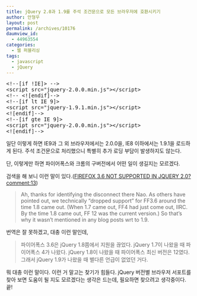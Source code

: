 ```yaml
---
title: jQuery 2.0과 1.9를 주석 조건문으로 모든 브라우저에 호환시키기
author: 안형우
layout: post
permalink: /archives/10176
daumview_id:
  - 44963554
categories:
  - 웹 퍼블리싱
tags:
  - javascript
  - jQuery
---
```

<pre>&lt;!--[if !IE]&gt; --&gt;
&lt;script src="jquery-2.0.0.min.js"&gt;&lt;/script&gt;
&lt;!-- &lt;![endif]--&gt;
&lt;!--[if lt IE 9]&gt;
&lt;script src="jquery-1.9.1.min.js"&gt;&lt;/script&gt;
&lt;![endif]--&gt;
&lt;!--[if gte IE 9]&gt;
&lt;script src="jquery-2.0.0.min.js"&gt;&lt;/script&gt;
&lt;![endif]--&gt;</pre>

일단 이렇게 하면 IE9과 그 외 브라우저에서는 2.0.0을, IE8 이하에서는 1.9.1을 로드하게 된다. 주석 조건문으로 처리했으니 특별히 추가 로딩 부담이 발생하지도 않는다.

단, 이렇게만 하면 파이어폭스와 크롬의 구버전에서 어떤 일이 생길지는 모르겠다.

검색을 해 보니 이런 말이 있다.([FIREFOX 3.6 NOT SUPPORTED IN JQUERY 2.0? comment:13][1])

> Ah, thanks for identifying the disconnect there Nao. As others have pointed out, we technically &#8220;dropped support&#8221; for FF3.6 around the time 1.8 came out. (When 1.7 came out, FF4 had just come out, IIRC. By the time 1.8 came out, FF 12 was the current version.) So that&#8217;s why it wasn&#8217;t mentioned in any blog posts wrt to 1.9.

번역은 잘 못하겠고, 대충 이런 말인데,

> 파이어폭스 3.6은 jQuery 1.8쯤에서 지원을 끊었다. jQuery 1.7이 나왔을 때 파이어폭스 4가 나왔다. jQuery 1.8이 나왔을 때 파이어폭스 최신 버전은 12였다. 그래서 jQuery 1.9가 나왔을 때 별다른 언급이 없었던 거다.

뭐 대충 이런 말이다. 이런 거 말고는 찾기가 힘들다. jQuery 버전별 브라우저 서포트를 찾아 보면 도움이 될 지도 모르겠다는 생각은 드는데, 필요하면 찾으려고 생각중이다. 끝!

 [1]: http://bugs.jquery.com/ticket/13404#comment:13